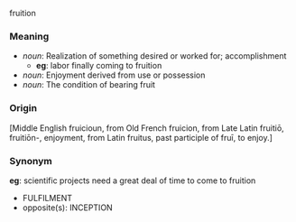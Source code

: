 fruition
### Meaning
+ _noun_: Realization of something desired or worked for; accomplishment
    + __eg__: labor finally coming to fruition
+ _noun_: Enjoyment derived from use or possession
+ _noun_: The condition of bearing fruit

### Origin

[Middle English fruicioun, from Old French fruicion, from Late Latin fruitiō, fruitiōn-, enjoyment, from Latin fruitus, past participle of fruī, to enjoy.]

### Synonym

__eg__: scientific projects need a great deal of time to come to fruition

+ FULFILMENT
+ opposite(s): INCEPTION


